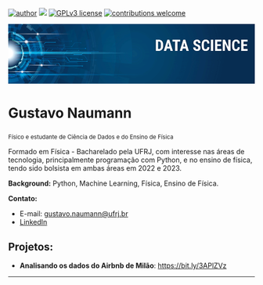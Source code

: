 [![author](https://img.shields.io/badge/author-carlosfab-red.svg)](https://www.linkedin.com/in/carlosfab) [![](https://img.shields.io/badge/python-3.7+-blue.svg)](https://www.python.org/downloads/release/python-365/) [![GPLv3 license](https://img.shields.io/badge/License-GPLv3-blue.svg)](http://perso.crans.org/besson/LICENSE.html) [![contributions welcome](https://img.shields.io/badge/contributions-welcome-brightgreen.svg?style=flat)](https://github.com/carlosfab/data_science/issues)

<p align="center">
  <img src="banner.png" >
</p>

# Gustavo Naumann
<sub>Físico e estudante de Ciência de Dados e do Ensino de Física</sub>

Formado em Física - Bacharelado pela UFRJ, com interesse nas áreas de tecnologia, principalmente programação com Python, e no ensino de física, tendo sido bolsista em ambas áreas em 2022 e 2023.

**Background:** Python, Machine Learning, Física, Ensino de Física.

**Contato:**
* E-mail: gustavo.naumann@ufrj.br
* [LinkedIn](www.linkedin.com/in/gustavo-naumann-de-lucena-2782a3224)

## Projetos:
* **Analisando os dados do Airbnb de Milão**: https://bit.ly/3APlZVz
---
